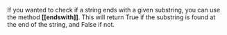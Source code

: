 If you wanted to check if a string ends with a given substring, you can use the method **[[endswith]]**. This will return True if the substring is found at the end of the string, and False if not.
